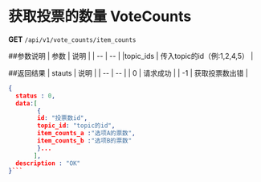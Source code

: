 # 获取投票的数量 VoteCounts

**GET** `/api/v1/vote_counts/item_counts`

##参数说明
| 参数 | 说明 |
| -- | -- |
|topic_ids | 传入topic的id（例:1,2,4,5） |

##返回结果
| stauts | 说明 |
| -- | -- |
| 0 | 请求成功 |
| -1 | 获取投票数出错 |

```JSON
{
  status : 0,
  data:[
        {
        id: "投票数id",
        topic_id: "topic的id",
        item_counts_a :"选项A的票数",
        item_counts_b :"选项B的票数"
        }...
       ],
  description : "OK"
}```
